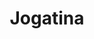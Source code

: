 ---
layout: game
title: "Jogatina"
site-category: "Web / Facebook"
permalink: /games/jogatina/

#components
list: ["cover-youtube", "description", "list-description", "screenshots"]

#cover video
cover-youtube: "https://www.youtube.com/embed/-rni6Dy9rOg"

#description
description: >
 <p>Jogatina is a web portal with a collection of multiplayer-card games.</p>

 <p>My main responsibility was the development of the lobby, the core of the project. The place that connects all games with the server and allows the maximum interaction between the users with game chat, user profile and also create a new match. And also, I was responsible for implementing not only the game logic but also the game rules with unit test (TDD).</p>

 <p>The Jogatina portal was developed with the ActionScript 3 and Java programming language with the SmartFoxServer creating the link between them and the multiplayer structure.
 <p><b>Site:</b> <a href="http://www.jogatina.com/">Jogatina</a></p>

#list-description
category: Card Game
platform: Web / Multiplayer
language: Actionscript 3
tecnologies: "SmartFox, Protobuf, Socket"
role: Flash Developer - Core

#screenshots
screenshots: ["game_jogatina.png"]
---